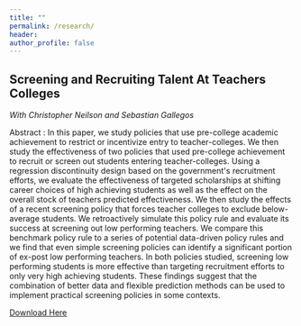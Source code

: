 ```yaml
---
title: ""
permalink: /research/
header:
author_profile: false
---
```



<!-- # Information Provision with a Chatbot

Description: We built a chatbot that dinamically interacts with students to provide them with information about different higher education options in Colombia, Dominican Republic and Chile. -->


## Screening and Recruiting Talent At Teachers Colleges

<em>With Christopher Neilson and Sebastian Gallegos</em>

Abstract : In this paper, we study policies that use pre-college academic achievement to restrict or incentivize entry to teacher-colleges. We then study the effectiveness of two policies that used pre-college achievement to recruit or screen out students entering teacher-colleges. Using a regression discontinuity design based on the government's recruitment efforts, we evaluate the effectiveness of targeted scholarships at shifting career choices of high achieving students as well as the effect on the overall stock of teachers predicted effectiveness. We then study the effects of a recent screening policy that forces teacher colleges to exclude below-average students. We retroactively simulate this policy rule and evaluate its success at screening out low performing teachers. We compare this benchmark policy rule to a series of potential data-driven policy rules and we find that even simple screening policies can identify a significant portion of ex-post low performing teachers. In both policies studied, screening low performing students is more effective than targeting recruitment efforts to only very high achieving students. These findings suggest that the combination of better data and flexible prediction methods can be used to implement practical screening policies in some contexts.

<a href="https://christopherneilson.github.io/work/documents/TeacherQuality/CGN2019_Draft.pdf" target="_blank">Download Here</a>




<!-- ## Information Provision Using a Chatbot

<em>With Christopher Neilson</em>

We built a chatbot that dynamically interacts with students to provide them with information about different higher education options in Colombia, Dominican Republic and Chile. -->
